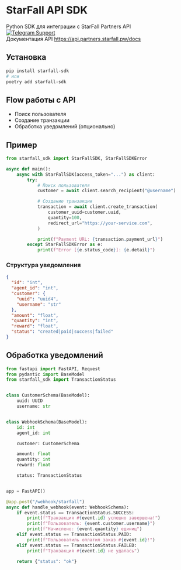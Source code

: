 # StarFall API SDK

Python SDK для интеграции с StarFall Partners API  
[![Telegram Support](https://img.shields.io/badge/Telegram-StarFall%20Sales-blue?logo=telegram)](https://t.me/starfall_sales) <br>
Документация API https://api.partners.starfall.pw/docs

## Установка

```bash
pip install starfall-sdk
# или
poetry add starfall-sdk
```

## Flow работы с API

- Поиск пользователя
- Создание транзакции
- Обработка уведомлений (опционально)

## Пример

```python
from starfall_sdk import StarFallSDK, StarFallSDKError

async def main():
    async with StarFallSDK(access_token="...") as client:
        try:
            # Поиск пользователя
            customer = await client.search_recipient("@username")

            # Создание транзакции
            transaction = await client.create_transaction(
                customer_uuid=customer.uuid,
                quantity=100,
                redirect_url="https://your-service.com",
            )

            print(f"Payment URL: {transaction.payment_url}")
        except StarFallSDKError as e:
            print(f"Error [{e.status_code}]: {e.detail}")
```

### Структура уведомления

```json
{
  "id": "int",
  "agent_id": "int",
  "customer": {
    "uuid": "uuid4",
    "username": "str"
  },
  "amount": "float",
  "quantity": "int",
  "reward": "float",
  "status": "created|paid|success|failed"
}
```

## Обработка уведомлений

```python
from fastapi import FastAPI, Request
from pydantic import BaseModel
from starfall_sdk import TransactionStatus


class CustomerSchema(BaseModel):
    uuid: UUID
    username: str


class WebhookSchema(BaseModel):
    id: int
    agent_id: int

    customer: CustomerSchema

    amount: float
    quantity: int
    reward: float

    status: TransactionStatus


app = FastAPI()

@app.post("/webhook/starfall")
async def handle_webhook(event: WebhookSchema):
    if event.status == TransactionStatus.SUCCESS:
        print(f"Транзакция #{event.id} успешно завершена!")
        print(f"Пользователь: {event.customer.username}")
        print(f"Начислено: {event.quantity} единиц")
    elif event.status == TransactionStatus.PAID:
        print(f"Пользоватиль оплатил заказ #{event.id}!")
    elif event.status == TransactionStatus.FAILED:
        print(f"Транзакция #{event.id} не удалась")

    return {"status": "ok"}
```

